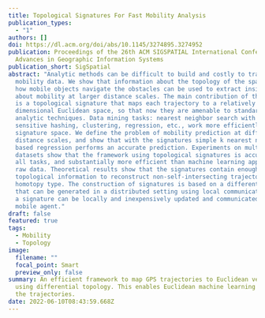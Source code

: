 ```yaml
---
title: Topological Signatures For Fast Mobility Analysis
publication_types:
  - "1"
authors: []
doi: https://dl.acm.org/doi/abs/10.1145/3274895.3274952
publication: Proceedings of the 26th ACM SIGSPATIAL International Conference on
  Advances in Geographic Information Systems
publication_short: SigSpatial
abstract: "Analytic methods can be difficult to build and costly to train for
  mobility data. We show that information about the topology of the space and
  how mobile objects navigate the obstacles can be used to extract insights
  about mobility at larger distance scales. The main contribution of this paper
  is a topological signature that maps each trajectory to a relatively low
  dimensional Euclidean space, so that now they are amenable to standard
  analytic techniques. Data mining tasks: nearest neighbor search with locality
  sensitive hashing, clustering, regression, etc., work more efficiently in this
  signature space. We define the problem of mobility prediction at different
  distance scales, and show that with the signatures simple k nearest neighbor
  based regression performs an accurate prediction. Experiments on multiple real
  datasets show that the framework using topological signatures is accurate on
  all tasks, and substantially more efficient than machine learning applied to
  raw data. Theoretical results show that the signatures contain enough
  topological information to reconstruct non-self-intersecting trajectories upto
  homotopy type. The construction of signatures is based on a differential form
  that can be generated in a distributed setting using local communication, and
  a signature can be locally and inexpensively updated and communicated by a
  mobile agent."
draft: false
featured: true
tags:
  - Mobility
  - Topology
image:
  filename: ""
  focal_point: Smart
  preview_only: false
summary: An efficient framework to map GPS trajectories to Euclidean vectors
  using differential topology. This enables Euclidean machine learning tools for
  the trajectories.
date: 2022-06-10T08:43:59.668Z
---
```

